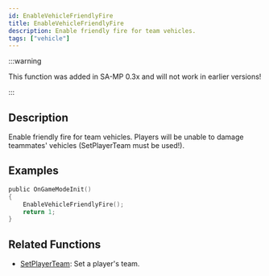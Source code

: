 ```yaml
---
id: EnableVehicleFriendlyFire
title: EnableVehicleFriendlyFire
description: Enable friendly fire for team vehicles.
tags: ["vehicle"]
---
```


:::warning

This function was added in SA-MP 0.3x and will not work in earlier versions!

:::

## Description

Enable friendly fire for team vehicles. Players will be unable to damage teammates' vehicles (SetPlayerTeam must be used!).

## Examples

```c
public OnGameModeInit()
{
    EnableVehicleFriendlyFire();
    return 1;
}
```

## Related Functions

- [SetPlayerTeam](SetPlayerTeam): Set a player's team.
